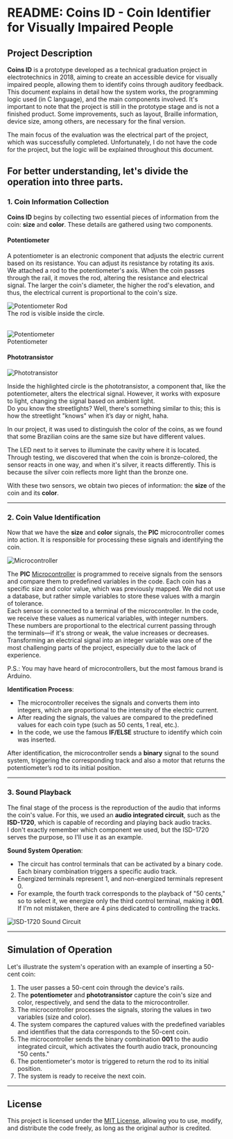 # README: Coins ID - Coin Identifier for Visually Impaired People

## Project Description

**Coins ID** is a prototype developed as a technical graduation project in electrotechnics in 2018, aiming to create an accessible device for visually impaired people, allowing them to identify coins through auditory feedback. This document explains in detail how the system works, the programming logic used (in C language), and the main components involved. It's important to note that the project is still in the prototype stage and is not a finished product. Some improvements, such as layout, Braille information, device size, among others, are necessary for the final version.

The main focus of the evaluation was the electrical part of the project, which was successfully completed. Unfortunately, I do not have the code for the project, but the logic will be explained throughout this document.

For better understanding, let's divide the operation into three parts.
---


### 1. Coin Information Collection

**Coins ID** begins by collecting two essential pieces of information from the coin: **size** and **color**. These details are gathered using two components.

#### Potentiometer
A potentiometer is an electronic component that adjusts the electric current based on its resistance. You can adjust its resistance by rotating its axis.  
We attached a rod to the potentiometer's axis. When the coin passes through the rail, it moves the rod, altering the resistance and electrical signal. The larger the coin's diameter, the higher the rod's elevation, and thus, the electrical current is proportional to the coin's size.

![Potentiometer Rod](image/potenciometro1.png) </br> 
The rod is visible inside the circle. </br></br>

![Potentiometer](image/potenciometro2.jpg) </br>
Potentiometer </br>

#### Phototransistor

![Phototransistor](image/fototransistor)

Inside the highlighted circle is the phototransistor, a component that, like the potentiometer, alters the electrical signal. However, it works with exposure to light, changing the signal based on ambient light.  
Do you know the streetlights? Well, there's something similar to this; this is how the streetlight "knows" when it’s day or night, haha.

In our project, it was used to distinguish the color of the coins, as we found that some Brazilian coins are the same size but have different values.

The LED next to it serves to illuminate the cavity where it is located. Through testing, we discovered that when the coin is bronze-colored, the sensor reacts in one way, and when it's silver, it reacts differently. This is because the silver coin reflects more light than the bronze one.

With these two sensors, we obtain two pieces of information: the **size** of the coin and its **color**.

---

### 2. Coin Value Identification

Now that we have the **size** and **color** signals, the **PIC** microcontroller comes into action. It is responsible for processing these signals and identifying the coin.

![Microcontroller](image/microcontrolador.jpg)

The **PIC** [Microcontroller](https://en.wikipedia.org/wiki/Microcontroller) is programmed to receive signals from the sensors and compare them to predefined variables in the code. Each coin has a specific size and color value, which was previously mapped. We did not use a database, but rather simple variables to store these values with a margin of tolerance.  
Each sensor is connected to a terminal of the microcontroller. In the code, we receive these values as numerical variables, with integer numbers. These numbers are proportional to the electrical current passing through the terminals—if it's strong or weak, the value increases or decreases.  
Transforming an electrical signal into an integer variable was one of the most challenging parts of the project, especially due to the lack of experience.

P.S.: You may have heard of microcontrollers, but the most famous brand is Arduino.

**Identification Process**:
- The microcontroller receives the signals and converts them into integers, which are proportional to the intensity of the electric current.
- After reading the signals, the values are compared to the predefined values for each coin type (such as 50 cents, 1 real, etc.).
- In the code, we use the famous **IF/ELSE** structure to identify which coin was inserted.

After identification, the microcontroller sends a **binary** signal to the sound system, triggering the corresponding track and also a motor that returns the potentiometer’s rod to its initial position.

---

### 3. Sound Playback

The final stage of the process is the reproduction of the audio that informs the coin's value. For this, we used an **audio integrated circuit**, such as the **ISD-1720**, which is capable of recording and playing back audio tracks.  
I don't exactly remember which component we used, but the ISD-1720 serves the purpose, so I'll use it as an example.

**Sound System Operation**:
- The circuit has control terminals that can be activated by a binary code. Each binary combination triggers a specific audio track.
- Energized terminals represent 1, and non-energized terminals represent 0.
- For example, the fourth track corresponds to the playback of "50 cents," so to select it, we energize only the third control terminal, making it **001**. If I'm not mistaken, there are 4 pins dedicated to controlling the tracks.

![ISD-1720 Sound Circuit](image/som.jpg)

---

## Simulation of Operation

Let's illustrate the system's operation with an example of inserting a 50-cent coin:

1. The user passes a 50-cent coin through the device's rails.
2. The **potentiometer** and **phototransistor** capture the coin's size and color, respectively, and send the data to the microcontroller.
3. The microcontroller processes the signals, storing the values in two variables (size and color).
4. The system compares the captured values with the predefined variables and identifies that the data corresponds to the 50-cent coin.
5. The microcontroller sends the binary combination **001** to the audio integrated circuit, which activates the fourth audio track, pronouncing "50 cents."
6. The potentiometer's motor is triggered to return the rod to its initial position.
7. The system is ready to receive the next coin.

---

## License

This project is licensed under the [MIT License](https://opensource.org/licenses/MIT), allowing you to use, modify, and distribute the code freely, as long as the original author is credited.
